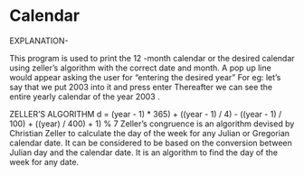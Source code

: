 # Calendar
EXPLANATION-

This program is used to print the 12 -month calendar or the desired calendar using zeller’s algorithm with the correct date and month.
A pop up line would appear asking the user for “entering the desired year” 
For eg: let’s say that we put 2003 into it and press enter
Thereafter we can see the entire yearly calendar of the year 2003 . 

ZELLER’S ALGORITHM
 d = (year - 1) * 365) + ((year - 1) / 4) - ((year - 1) / 100) + ((year) / 400) + 1) % 7
 Zeller’s congruence is an algorithm devised by Christian Zeller to calculate the day of the week for any Julian or Gregorian calendar date. It can be considered to be based on the conversion between Julian day and the calendar date. 
It is an algorithm to find the day of the week for any date. 

